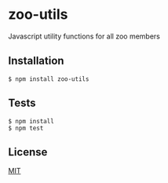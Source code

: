 zoo-utils
=========

Javascript utility functions for all zoo members

Installation
-------------

```shell
$ npm install zoo-utils
```

Tests
-------------

```shell
$ npm install
$ npm test
```

License
--------

[MIT](LICENSE)
